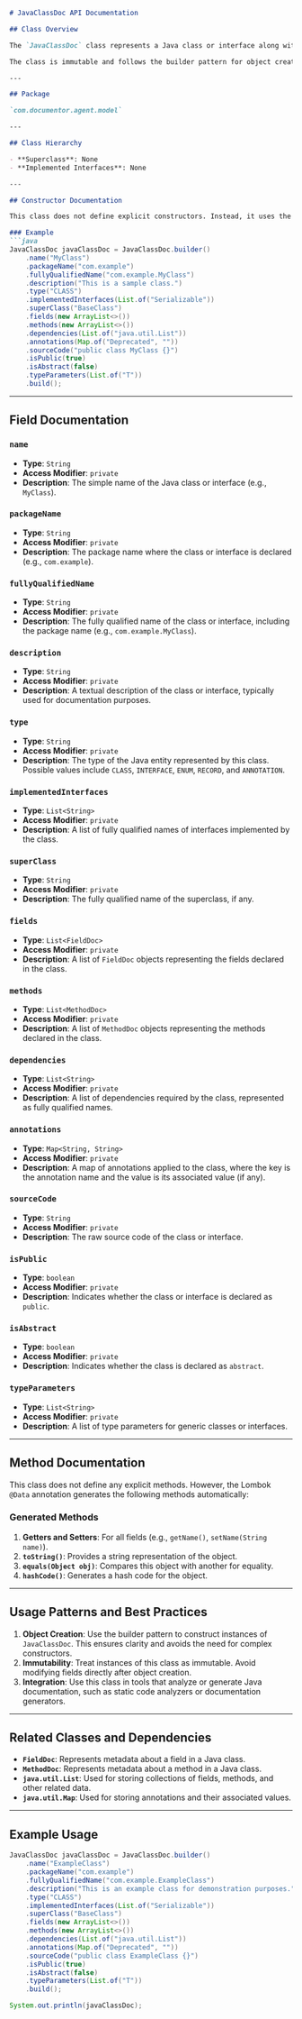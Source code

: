 ```markdown
# JavaClassDoc API Documentation

## Class Overview

The `JavaClassDoc` class represents a Java class or interface along with its associated documentation details. It is designed to encapsulate metadata about a Java type, including its name, package, type (e.g., class, interface, enum), implemented interfaces, superclass, fields, methods, annotations, and other relevant information. This class is particularly useful in tools or systems that analyze, generate, or manipulate Java source code documentation.

The class is immutable and follows the builder pattern for object creation, ensuring clarity and ease of use when constructing instances.

---

## Package

`com.documentor.agent.model`

---

## Class Hierarchy

- **Superclass**: None  
- **Implemented Interfaces**: None  

---

## Constructor Documentation

This class does not define explicit constructors. Instead, it uses the Lombok `@Builder` annotation to provide a builder-based approach for object creation. The builder pattern allows for flexible and readable construction of `JavaClassDoc` instances.

### Example
```java
JavaClassDoc javaClassDoc = JavaClassDoc.builder()
    .name("MyClass")
    .packageName("com.example")
    .fullyQualifiedName("com.example.MyClass")
    .description("This is a sample class.")
    .type("CLASS")
    .implementedInterfaces(List.of("Serializable"))
    .superClass("BaseClass")
    .fields(new ArrayList<>())
    .methods(new ArrayList<>())
    .dependencies(List.of("java.util.List"))
    .annotations(Map.of("Deprecated", ""))
    .sourceCode("public class MyClass {}")
    .isPublic(true)
    .isAbstract(false)
    .typeParameters(List.of("T"))
    .build();
```

---

## Field Documentation

### `name`
- **Type**: `String`
- **Access Modifier**: `private`
- **Description**: The simple name of the Java class or interface (e.g., `MyClass`).

### `packageName`
- **Type**: `String`
- **Access Modifier**: `private`
- **Description**: The package name where the class or interface is declared (e.g., `com.example`).

### `fullyQualifiedName`
- **Type**: `String`
- **Access Modifier**: `private`
- **Description**: The fully qualified name of the class or interface, including the package name (e.g., `com.example.MyClass`).

### `description`
- **Type**: `String`
- **Access Modifier**: `private`
- **Description**: A textual description of the class or interface, typically used for documentation purposes.

### `type`
- **Type**: `String`
- **Access Modifier**: `private`
- **Description**: The type of the Java entity represented by this class. Possible values include `CLASS`, `INTERFACE`, `ENUM`, `RECORD`, and `ANNOTATION`.

### `implementedInterfaces`
- **Type**: `List<String>`
- **Access Modifier**: `private`
- **Description**: A list of fully qualified names of interfaces implemented by the class.

### `superClass`
- **Type**: `String`
- **Access Modifier**: `private`
- **Description**: The fully qualified name of the superclass, if any.

### `fields`
- **Type**: `List<FieldDoc>`
- **Access Modifier**: `private`
- **Description**: A list of `FieldDoc` objects representing the fields declared in the class.

### `methods`
- **Type**: `List<MethodDoc>`
- **Access Modifier**: `private`
- **Description**: A list of `MethodDoc` objects representing the methods declared in the class.

### `dependencies`
- **Type**: `List<String>`
- **Access Modifier**: `private`
- **Description**: A list of dependencies required by the class, represented as fully qualified names.

### `annotations`
- **Type**: `Map<String, String>`
- **Access Modifier**: `private`
- **Description**: A map of annotations applied to the class, where the key is the annotation name and the value is its associated value (if any).

### `sourceCode`
- **Type**: `String`
- **Access Modifier**: `private`
- **Description**: The raw source code of the class or interface.

### `isPublic`
- **Type**: `boolean`
- **Access Modifier**: `private`
- **Description**: Indicates whether the class or interface is declared as `public`.

### `isAbstract`
- **Type**: `boolean`
- **Access Modifier**: `private`
- **Description**: Indicates whether the class is declared as `abstract`.

### `typeParameters`
- **Type**: `List<String>`
- **Access Modifier**: `private`
- **Description**: A list of type parameters for generic classes or interfaces.

---

## Method Documentation

This class does not define any explicit methods. However, the Lombok `@Data` annotation generates the following methods automatically:

### Generated Methods
1. **Getters and Setters**: For all fields (e.g., `getName()`, `setName(String name)`).
2. **`toString()`**: Provides a string representation of the object.
3. **`equals(Object obj)`**: Compares this object with another for equality.
4. **`hashCode()`**: Generates a hash code for the object.

---

## Usage Patterns and Best Practices

1. **Object Creation**: Use the builder pattern to construct instances of `JavaClassDoc`. This ensures clarity and avoids the need for complex constructors.
2. **Immutability**: Treat instances of this class as immutable. Avoid modifying fields directly after object creation.
3. **Integration**: Use this class in tools that analyze or generate Java documentation, such as static code analyzers or documentation generators.

---

## Related Classes and Dependencies

- **`FieldDoc`**: Represents metadata about a field in a Java class.
- **`MethodDoc`**: Represents metadata about a method in a Java class.
- **`java.util.List`**: Used for storing collections of fields, methods, and other related data.
- **`java.util.Map`**: Used for storing annotations and their associated values.

---

## Example Usage

```java
JavaClassDoc javaClassDoc = JavaClassDoc.builder()
    .name("ExampleClass")
    .packageName("com.example")
    .fullyQualifiedName("com.example.ExampleClass")
    .description("This is an example class for demonstration purposes.")
    .type("CLASS")
    .implementedInterfaces(List.of("Serializable"))
    .superClass("BaseClass")
    .fields(new ArrayList<>())
    .methods(new ArrayList<>())
    .dependencies(List.of("java.util.List"))
    .annotations(Map.of("Deprecated", ""))
    .sourceCode("public class ExampleClass {}")
    .isPublic(true)
    .isAbstract(false)
    .typeParameters(List.of("T"))
    .build();

System.out.println(javaClassDoc);
```
```